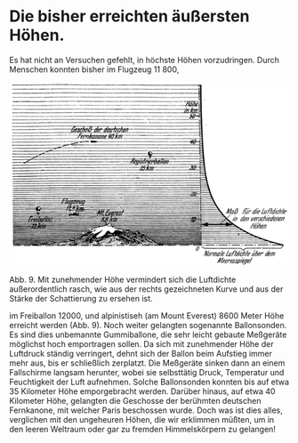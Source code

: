 Die bisher erreichten äußersten Höhen.
======================================

Es hat nicht an Versuchen gefehlt, in höchste Höhen vorzudringen.
Durch Menschen konnten bisher im Flugzeug 11 800,
<div class="image"><img alt="Veranschaulichung der bisher erreichten Höhen" src="abb09.png"/>
<p>Abb. 9. Mit zunehmender Höhe vermindert sich die Luftdichte außerordentlich
rasch, wie aus der rechts gezeichneten Kurve und aus der Stärke der Schattierung
zu ersehen ist.</p></div>
im Freiballon 12000, und alpinistiseh (am Mount Everest) 8600
Meter Höhe erreicht werden (Abb. 9). Noch weiter gelangten
sogenannte Ballonsonden. Es sind dies unbemannte Gummiballone,
die sehr leicht gebaute Meßgeräte möglichst hoch emportragen
sollen. Da sich mit zunehmender Höhe der Luftdruck
ständig verringert, dehnt sich der Ballon beim Aufstieg immer
mehr aus, bis er schließlich zerplatzt. Die Meßgeräte sinken dann
an einem Fallschirme langsam herunter, wobei sie selbsttätig
Druck, Temperatur und Feuchtigkeit der Luft aufnehmen. Solche
Ballonsonden konnten bis auf etwa 35 Kilometer Höhe emporgebracht
werden. Darüber hinaus, auf etwa 40 Kilometer Höhe,
gelangten die Geschosse der berühmten deutschen Fernkanone,
mit welcher Paris beschossen wurde. Doch was ist dies alles,
verglichen mit den ungeheuren Höhen, die wir erklimmen müßten,
um in den leeren Weltraum oder gar zu fremden Himmelskörpern
zu gelangen!

